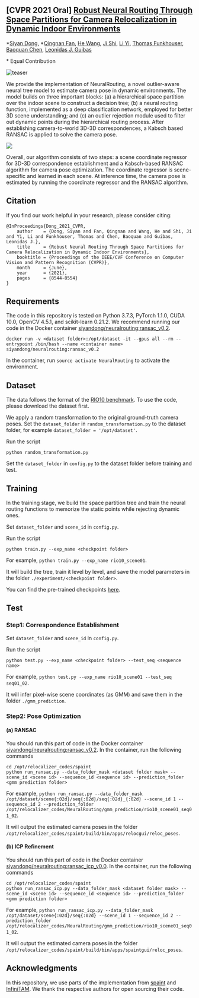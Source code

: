 ## [CVPR 2021 Oral] [Robust Neural Routing Through Space Partitions for Camera Relocalization in Dynamic Indoor Environments](https://arxiv.org/abs/2012.04746)

\*[Siyan Dong](https://siyandong.github.io/), \*[Qingnan Fan](https://fqnchina.github.io/), [He Wang](https://ai.stanford.edu/~hewang/), [Ji Shi](http://blog.sjj118.com/), [Li Yi](https://ericyi.github.io/), 
[Thomas Funkhouser](https://www.cs.princeton.edu/~funk/), [Baoquan Chen](http://cfcs.pku.edu.cn/baoquan/), [Leonidas J. Guibas](https://geometry.stanford.edu/member/guibas/)

\* Equal Contribution

![teaser](assets/teaser_traj.jpg)

We provide the implementation of NeuralRouting, a novel outlier-aware neural tree model to estimate camera pose in dynamic environments. 
The model builds on three important blocks: (a) a hierarchical space partition over the indoor scene to construct a decision tree; (b) a neural routing function, implemented as a deep classification network, employed for better 3D scene understanding; and (c) an outlier rejection module used to filter out dynamic points during the hierarchical routing process. After establishing camera-to-world 3D-3D correspondences, a Kabsch based RANSAC is applied to solve the camera pose. 

<img src="assets/two-step.jpg"/>

Overall, our algorithm consists of two steps: a scene coordinate regressor for 3D-3D correspondence establishment and a Kabsch-based RANSAC algorithm for camera pose optimization. The coordinate regressor is scene-specific and learned in each scene. At inference time, the camera pose is estimated by running the coordinate regressor and the RANSAC algorithm.


## Citation

If you find our work helpful in your research, please consider citing:
```
@InProceedings{Dong_2021_CVPR,
    author    = {Dong, Siyan and Fan, Qingnan and Wang, He and Shi, Ji and Yi, Li and Funkhouser, Thomas and Chen, Baoquan and Guibas, Leonidas J.},
    title     = {Robust Neural Routing Through Space Partitions for Camera Relocalization in Dynamic Indoor Environments},
    booktitle = {Proceedings of the IEEE/CVF Conference on Computer Vision and Pattern Recognition (CVPR)},
    month     = {June},
    year      = {2021},
    pages     = {8544-8554}
}
```


## Requirements

The code in this repository is tested on Python 3.7.3, PyTorch 1.1.0, CUDA 10.0, OpenCV 4.5.1, and scikit-learn 0.21.2. 
We recommend running our code in the Docker container [siyandong/neuralrouting:ransac_v0.2](https://hub.docker.com/repository/docker/siyandong/neuralrouting).
```
docker run -v <dataset folder>:/opt/dataset -it --gpus all --rm --entrypoint /bin/bash --name <container name> siyandong/neuralrouting:ransac_v0.2
```
In the container, run ```source activate NeuralRouting``` to activate the environment.


## Dataset

The data follows the format of the [RIO10 benchmark](http://vmnavab26.in.tum.de/RIO10/benchmarks.php). To use the code, please download the dataset first. 

We apply a random transformation to the original ground-truth camera poses. Set the ```dataset_folder``` in ```random_transformation.py``` to the dataset folder, for example ```dataset_folder = '/opt/dataset'```.

Run the script
```
python random_transformation.py
```

Set the ```dataset_folder``` in ```config.py``` to the dataset folder before training and test.


## Training

In the training stage, we build the space partition tree and train the neural routing functions to memorize the static points while rejecting dynamic ones. 

Set ```dataset_folder``` and ```scene_id``` in ```config.py```. 

Run the script
```
python train.py --exp_name <checkpoint folder>
```
For example, ```python train.py --exp_name rio10_scene01```.

It will build the tree, train it level by level, and save the model parameters in the folder ```./experiment/<checkpoint folder>```.

You can find the pre-trained checkpoints [here](https://drive.google.com/drive/folders/1tmWKYZoz7EIIYLppztVQVgkBjoUt5f2a?usp=sharing).


## Test

### Step1: Correspondence Establishment

Set ```dataset_folder``` and ```scene_id``` in ```config.py```. 

Run the script
```
python test.py --exp_name <checkpoint folder> --test_seq <sequence name>
```
For example, ```python test.py --exp_name rio10_scene01 --test_seq seq01_02```.

It will infer pixel-wise scene coordinates (as GMM) and save them in the folder ```./gmm_prediction```.


### Step2: Pose Optimization

#### (a) RANSAC

You should run this part of code in the Docker container [siyandong/neuralrouting:ransac_v0.2](https://hub.docker.com/repository/docker/siyandong/neuralrouting).
In the container, run the following commands
```
cd /opt/relocalizer_codes/spaint
python run_ransac.py --data_folder_mask <dataset folder mask> --scene_id <scene id> --sequence_id <sequence id> --prediction_folder <gmm prediction folder>
```
For example, ```python run_ransac.py --data_folder_mask /opt/dataset/scene{:02d}/seq{:02d}/seq{:02d}_{:02d} --scene_id 1 --sequence_id 2 --prediction_folder /opt/relocalizer_codes/NeuralRouting/gmm_prediction/rio10_scene01_seq01_02```.

It will output the estimated camera poses in the folder ```/opt/relocalizer_codes/spaint/build/bin/apps/relocgui/reloc_poses```.


#### (b) ICP Refinement

You should run this part of code in the Docker container [siyandong/neuralrouting:ransac_icp_v0.0](https://hub.docker.com/repository/docker/siyandong/neuralrouting). In the container, run the following commands
```
cd /opt/relocalizer_codes/spaint
python run_ransac_icp.py --data_folder_mask <dataset folder mask> --scene_id <scene id> --sequence_id <sequence id> --prediction_folder <gmm prediction folder>
```
For example, ```python run_ransac_icp.py --data_folder_mask /opt/dataset/scene{:02d}/seq{:02d} --scene_id 1 --sequence_id 2 --prediction_folder /opt/relocalizer_codes/NeuralRouting/gmm_prediction/rio10_scene01_seq01_02```.

It will output the estimated camera poses in the folder ```/opt/relocalizer_codes/spaint/build/bin/apps/spaintgui/reloc_poses```.


## Acknowledgments

In this repository, we use parts of the implementation from [spaint](https://github.com/torrvision/spaint) and [InfiniTAM](https://github.com/victorprad/InfiniTAM). We thank the respective authors for open sourcing their code.


<!--More Space Partition Strategies-->


<!--To compute scene bounding box and radius-->

